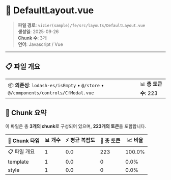 # 📄 DefaultLayout.vue

> **파일 경로**: `vizier(sample)/fe/src/layouts/DefaultLayout.vue`  
> **생성일**: 2025-09-26  
> **Chunk 수**: 3개  
> **언어**: Javascript / Vue
---





## 📋 파일 개요

| | |
|--|--|
| 📦 **의존성**: `lodash-es/isEmpty` • `@/store` • `@/components/controls/CfModal.vue` | 📊 **총 토큰 수**: 223 |






## 🧩 Chunk 요약

이 파일은 총 **3개의 chunk**로 구성되어 있으며, **223개의 토큰**을 포함합니다.

| 🧩 Chunk 타입 | 📊 개수 | ⚡ 평균 복잡도 | 📝 총 토큰 | 📈 비율 |
|---------------|--------|-------------|----------|--------|
| 📋 파일 개요 | 1 | 0.0 | 223 | 100.0% |
| template | 1 | 0.0 | 0 | 0.0% |
| style | 1 | 0.0 | 0 | 0.0% |

